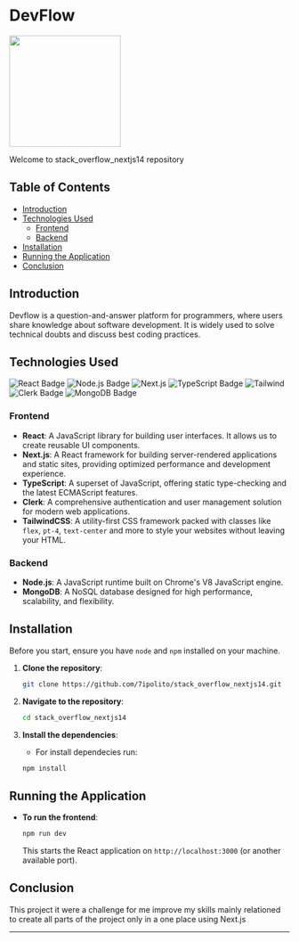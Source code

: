 # DevFlow
<img src="https://github.com/user-attachments/assets/c3b8fe9b-2f66-4c5e-8358-785a606daa1b" width="200px"/>

Welcome to stack_overflow_nextjs14 repository 

## Table of Contents

- [Introduction](#introduction)
- [Technologies Used](#technologies-used)
  - [Frontend](#frontend)
  - [Backend](#backend)
- [Installation](#installation)
- [Running the Application](#running-the-application)
- [Conclusion](#conclusion)
  
## Introduction

Devflow is a question-and-answer platform for programmers, where users share knowledge about software development. It is widely used to solve technical doubts and discuss best coding practices.

## Technologies Used
![React Badge](https://img.shields.io/badge/React-61DAFB?logo=react&logoColor=000&style=for-the-badge)
![Node.js Badge](https://img.shields.io/badge/Node.js-5FA04E?logo=nodedotjs&logoColor=fff&style=for-the-badge)
![Next.js](https://img.shields.io/badge/next.js-000000?style=for-the-badge&logo=nextdotjs&logoColor=white)
![TypeScript Badge](https://img.shields.io/badge/TypeScript-3178C6?logo=typescript&logoColor=fff&style=for-the-badge)
![Tailwind](https://img.shields.io/badge/tailwindcss-%2338B2AC.svg?style=for-the-badge&logo=tailwind-css&logoColor=white)
![Clerk Badge](https://img.shields.io/badge/Clerk-6C47FF?logo=clerk&logoColor=fff&style=for-the-badge)
![MongoDB Badge](https://img.shields.io/badge/MongoDB-47A248?logo=mongodb&logoColor=fff&style=for-the-badge)
### Frontend
- **React**: A JavaScript library for building user interfaces. It allows us to create reusable UI components.
- **Next.js**: A React framework for building server-rendered applications and static sites, providing optimized performance and development experience.
- **TypeScript**: A superset of JavaScript, offering static type-checking and the latest ECMAScript features.
- **Clerk**: A comprehensive authentication and user management solution for modern web applications.
- **TailwindCSS**: A utility-first CSS framework packed with classes like `flex`, `pt-4`, `text-center` and more to style your websites without leaving your HTML.


### Backend
- **Node.js**: A JavaScript runtime built on Chrome's V8 JavaScript engine.
- **MongoDB**: A NoSQL database designed for high performance, scalability, and flexibility.


## Installation


Before you start, ensure you have `node` and `npm` installed on your machine. 

1. **Clone the repository**:
   
   ```bash
   git clone https://github.com/7ipolito/stack_overflow_nextjs14.git
   ```

2. **Navigate to the repository**:

   ```bash
   cd stack_overflow_nextjs14
   ```

3. **Install the dependencies**:

   - For install dependecies run:
   
   ```bash
   npm install
   ```


## Running the Application

- **To run the frontend**:

  ```bash
  npm run dev
  ```

  This starts the React application on `http://localhost:3000` (or another available port).

## Conclusion
This project it were a challenge for me improve my skills mainly relationed to create all parts of the project only in a one place using Next.js

---
